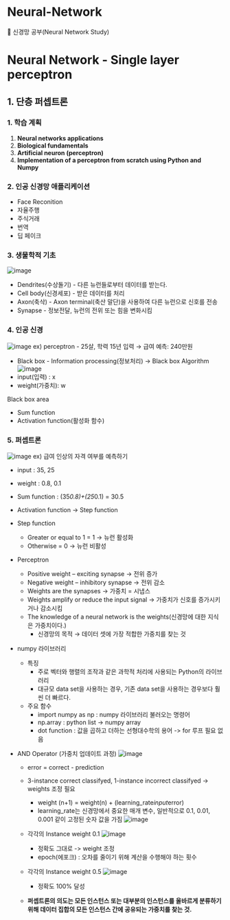 # Neural-Network
📒 신경망 공부(Neural Network Study)

# Neural Network - Single layer perceptron
## 1. 단층 퍼셉트론
### 1. 학습 계획
1. **Neural networks applications**
2. **Biological fundamentals**
3. **Artificial neuron (perceptron)**
4. **Implementation of a perceptron from scratch using Python and Numpy**

### 2. 인공 신경망 애플리케이션

- Face Reconition
- 자율주행
- 주식거래
- 번역
- 딥 페이크

### 3. 생물학적 기초
![image](https://github.com/junzer0/Neural-Network/assets/110384101/386f30b9-da36-4ca7-b3da-8db37eb32b74)
- Dendrites(수상돌기) - 다른 뉴런들로부터 데이터를 받는다.
- Cell body(신경세포) - 받은 데이터를 처리
- Axon(축삭) - Axon terminal(축산 말단)을 사용하여 다른 뉴런으로 신호를 전송
- Synapse - 정보전달, 뉴런의 전위 또는 힘을 변화시킴

### 4. 인공 신경
![image](https://github.com/junzer0/Neural-Network/assets/110384101/4fa8dd4b-ec0c-4cb3-9792-e951cdc12b35)
  ex) perceptron - 25살, 학력 15년 입력 → 급여 예측: 240만원
- Black box - Information processing(정보처리) → Black box Algorithm
![image](https://github.com/junzer0/Neural-Network/assets/110384101/f654eb1c-333e-4b57-8099-33bc02915f8f)
- input(입력) : x
- weight(가중치): w

Black box area
- Sum function
- Activation function(활성화 함수)

### 5. 퍼셉트론
![image](https://github.com/junzer0/Neural-Network/assets/110384101/e1dc93f2-943d-4d7f-9991-d08816acb826)
ex) 급여 인상의 자격 여부를 예측하기
- input : 35, 25
- weight : 0.8, 0.1
- Sum function : (35*0.8)+(25*0.1) = 30.5
- Activation function → Step function
- Step function
    - Greater or equal to 1 = 1 → 뉴런 활성화
    - Otherwise = 0 → 뉴런 비활성

- Perceptron
    - Positive weight – exciting synapse → 전위 증가
    - Negative weight – inhibitory synapse → 전위 감소
    - Weights are the synapses → 가중치 = 시냅스
    - Weights amplify or reduce the input signal → 가중치가 신호를 증가시키거나 감소시킴
    - The knowledge of a neural network is the weights(신경망에 대한 지식은 가중치이다.)
        - 신경망의 목적 → 데이터 셋에 가장 적합한 가중치를 찾는 것
- numpy 라이브러리
    - 특징
        - 주로 벡터와 행렬의 조작과 같은 과학적 처리에 사용되는 Python의 라이브러리
        - 대규모 data set을 사용하는 경우, 기존 data set을 사용하는 경우보다 훨씬 더 빠르다.
    - 주요 함수
        - import numpy as np : numpy 라이브러리 불러오는 명령어
        - np.array : python list -> numpy array
        - dot function : 값을 곱하고 더하는 선형대수학의 용어 -> for 루프 필요 없음
        
- AND Operator (가중치 업데이트 과정)
    ![image](https://github.com/junzer0/Neural-Network/assets/110384101/4d4f52aa-316a-4dbc-8f96-3b53bd519529)
     - error = correct - prediction
     - 3-instance correct classifyed, 1-instance incorrect classifyed → weights 조정 필요
        - weight (n+1) = weight(n) + (learning_rate*input*error)
        - learning_rate는 신경망에서 중요한 매개 변수, 일반적으로 0.1, 0.01, 0.001 같이 고정된 숫자 값을 가짐
     ![image](https://github.com/junzer0/Neural-Network/assets/110384101/6bcef200-a51f-4712-8b19-2eee10a476c2)
     
     - 각각의 Instance weight 0.1
     ![image](https://github.com/junzer0/Neural-Network/assets/110384101/5ecc56ea-9a9a-4dcb-b428-54eff5c1ad3f)
        - 정확도 그대로 -> weight 조정
        - epoch(에포크) : 오차를 줄이기 위해 계산을 수행해야 하는 횟수
        
     - 각각의 Instance weight 0.5
     ![image](https://github.com/junzer0/Neural-Network/assets/110384101/5782c6c0-0f90-46c9-b48c-c3e9db5ca171)
        - 정확도 100% 달성
     
     - **퍼셉트론의 의도는 모든 인스턴스 또는 대부분의 인스턴스를 올바르게 분류하기 위해 데이터 집합의 모든 인스턴스 간에 공유되는 가중치를 찾는 것.**
      
